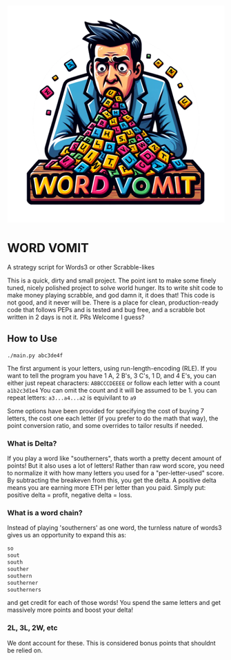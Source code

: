 ![Logo](/assets/logo.png)

# WORD VOMIT

A strategy script for Words3 or other Scrabble-likes


This is a quick, dirty and small project.
The point isnt to make some finely tuned, nicely polished project to solve world hunger.
Its to write shit code to make money playing scrabble, and god damn it, it does that!
This code is not good, and it never will be. There is a place for clean, production-ready code
that follows PEPs and is tested and bug free, and a scrabble bot written in 2 days is not it.
PRs Welcome I guess?

## How to Use

```
./main.py abc3de4f
```

The first argument is your letters, using run-length-encoding (RLE).
If you want to tell the program you have 1 A, 2 B's, 3 C's, 1 D, and 4 E's,
you can either just repeat characters: `ABBCCCDEEEE` or follow each letter with a count `a1b2c3d1e4`
You can omit the count and it will be assumed to be 1. you can repeat letters: `a3...a4...a2` is equivilant to `a9`

Some options have been provided for specifying the cost of buying 7 letters, the cost one each letter (if you prefer to do the math that way), the point conversion ratio, and some overrides to tailor results if needed.

### What is Delta?

If you play a word like "southerners", thats worth a pretty decent amount of points! But it also uses a lot of letters!
Rather than raw word score, you need to normalize it with how many letters you used for a "per-letter-used" score.
By subtracting the breakeven from this, you get the delta. A positive delta means you are earning more ETH per letter than you paid.
Simply put: positive delta = profit, negative delta = loss.

### What is a word chain?

Instead of playing 'southerners' as one word, the turnless nature of words3 gives us an opportunity to expand this as:
```
so
sout
south
souther
southern
southerner
southerners
```
and get credit for each of those words! You spend the same letters and get massively more points and boost your delta!

### 2L, 3L, 2W, etc

We dont account for these. This is considered bonus points that shouldnt be relied on.

